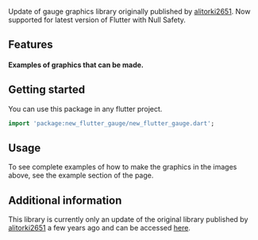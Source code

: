 <!-- 
This README describes the package. If you publish this package to pub.dev,
this README's contents appear on the landing page for your package.

For information about how to write a good package README, see the guide for
[writing package pages](https://dart.dev/guides/libraries/writing-package-pages). 

For general information about developing packages, see the Dart guide for
[creating packages](https://dart.dev/guides/libraries/create-library-packages)
and the Flutter guide for
[developing packages and plugins](https://flutter.dev/developing-packages). 
-->

Update of gauge graphics library originally published by [alitorki2651](https://github.com/alitorki2651). Now supported for latest version of Flutter with Null Safety.

## Features

#### Examples of graphics that can be made.



## Getting started

You can use this package in any flutter project.

```dart
import 'package:new_flutter_gauge/new_flutter_gauge.dart';
```

## Usage

To see complete examples of how to make the graphics in the images above, see the example section of the page.

## Additional information

This library is currently only an update of the original library published by [alitorki2651](https://github.com/alitorki2651) a few years ago and can be accessed [here](https://pub.dev/packages/flutter_gauge/example).
